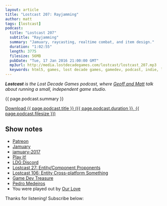 ```yaml
---
layout: article
title: "Lostcast 207: Rayjamming"
author: matt
tags: [lostcast]
podcast:
  title: "Lostcast 207"
  subtitle: "Rayjamming"
  summary: "Jamuary, raycasting, realtime combat, and item design."
  duration: "1:02:55"
  length: 3775
  filesize: 56MB
  pubDate: "Tue, 17 Jan 2016 21:00:00 GMT"
  mp3url: http://media.lostdecadegames.com/lostcast/lostcast_207.mp3
  keywords: html5, games, lost decade games, gamedev, podcast, indie, lostcast
---
```

_**Lostcast** is the Lost Decade Games podcast, where [Geoff and Matt](/about/) talk about running a small, independent game studio._

{{ page.podcast.summary }}

<a class="download-podcast" href="{{ page.podcast.mp3url }}">
	Download {{ page.podcast.title }} ({{ page.podcast.duration }}, {{ page.podcast.filesize }})
</a>

## Show notes

* [Patreon](https://www.patreon.com/lostdecadegames)
* [Jamuary](https://itch.io/jam/jamuary)
* [jamuary-2017](https://github.com/geoffb/jamuary-2017)
* [Play it!](http://www.geoffblair.com/games/jamuary2017/)
* [LDG Discord](https://discord.gg/jNHav65)
* [Lostcast 27: Entity/Component Proponents](http://www.lostdecadegames.com/lostcast-27/)
* [Lostcast 106: Entity Cross-platform Something](http://www.lostdecadegames.com/lostcast-106/)
* [Game Dev Treasure](http://www.gamedevtreasure.com/)
* [Pedro Medeiros](https://www.patreon.com/saint11)
* You were played out by [Our Love](https://joshuamorse.bandcamp.com/track/our-love)

Thanks for listening! Subscribe below:
